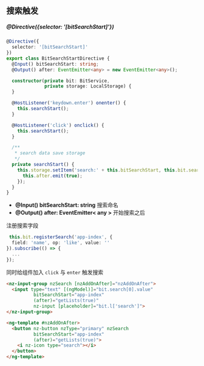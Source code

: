 ## 搜索触发

##### @Directive({selector: '[bitSearchStart]'})

```typescript
@Directive({
  selector: '[bitSearchStart]'
})
export class BitSearchStartDirective {
  @Input() bitSearchStart: string;
  @Output() after: EventEmitter<any> = new EventEmitter<any>();

  constructor(private bit: BitService,
              private storage: LocalStorage) {
  }

  @HostListener('keydown.enter') onenter() {
    this.searchStart();
  }

  @HostListener('click') onclick() {
    this.searchStart();
  }

  /**
   * search data save storage
   */
  private searchStart() {
    this.storage.setItem('search:' + this.bitSearchStart, this.bit.search).subscribe(() => {
      this.after.emit(true);
    });
  }
}
```

- **@Input() bitSearchStart: string** 搜索命名
- **@Output() after: EventEmitter< any >** 开始搜索之后

注册搜索字段

```typescript
 this.bit.registerSearch('app-index', {
  field: 'name', op: 'like', value: ''
}).subscribe(() => {
  ...
});
```

同时给组件加入 `click` 与 `enter` 触发搜索

```html
<nz-input-group nzSearch [nzAddOnAfter]="nzAddOnAfter">
  <input type="text" [(ngModel)]="bit.search[0].value"
          bitSearchStart="app-index"
          (after)="getLists(true)"
          nz-input [placeholder]="bit.l['search']">
</nz-input-group>

<ng-template #nzAddOnAfter>
  <button nz-button nzType="primary" nzSearch
          bitSearchStart="app-index"
          (after)="getLists(true)">
    <i nz-icon type="search"></i>
  </button>
</ng-template>
```